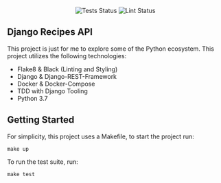 <p align="center">
<img src="https://github.com/nickarellano/django-recipe-api/actions/workflows/tests.yml/badge.svg" alt="Tests Status">
<img src="https://github.com/nickarellano/django-recipe-api/actions/workflows/lint.yml/badge.svg" alt="Lint Status">
</p>

## Django Recipes API

This project is just for me to explore some of the Python ecosystem.
This project utilizes the following technologies:

- Flake8 & Black (Linting and Styling)
- Django & Django-REST-Framework
- Docker & Docker-Compose
- TDD with Django Tooling
- Python 3.7

## Getting Started
For simplicity, this project uses a Makefile, to start the project run:
```
make up
```

To run the test suite, run:
```
make test
```
